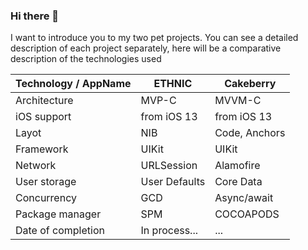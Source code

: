 ### Hi there 👋

I want to introduce you to my two pet projects. You can see a detailed description of each project separately, here will be a comparative description of the technologies used

| Technology / AppName        | ETHNIC        | Cakeberry     | 
| ---                         | ------------- | ------------- |
|  Architecture               | MVP-C         | MVVM-C        |
|  iOS support                | from iOS 13   | from iOS 13   |
|  Layot                      | NIB           | Code, Anchors |
|  Framework                  | UIKit         | UIKit         |
|  Network                    | URLSession    | Alamofire     |
|  User storage               | User Defaults | Core Data     |
|  Concurrency                | GCD           | Async/await   |
|  Package manager            | SPM           | COCOAPODS     |
|  Date of completion         | In process... | ...           |




<!--
**ZheDre1N/ZheDre1N** is a ✨ _special_ ✨ repository because its `README.md` (this file) appears on your GitHub profile.

Here are some ideas to get you started:

- 🔭 I’m currently working on ...
- 🌱 I’m currently learning ...
- 👯 I’m looking to collaborate on ...
- 🤔 I’m looking for help with ...
- 💬 Ask me about ...
- 📫 How to reach me: ...
- 😄 Pronouns: ...
- ⚡ Fun fact: ...
-->
